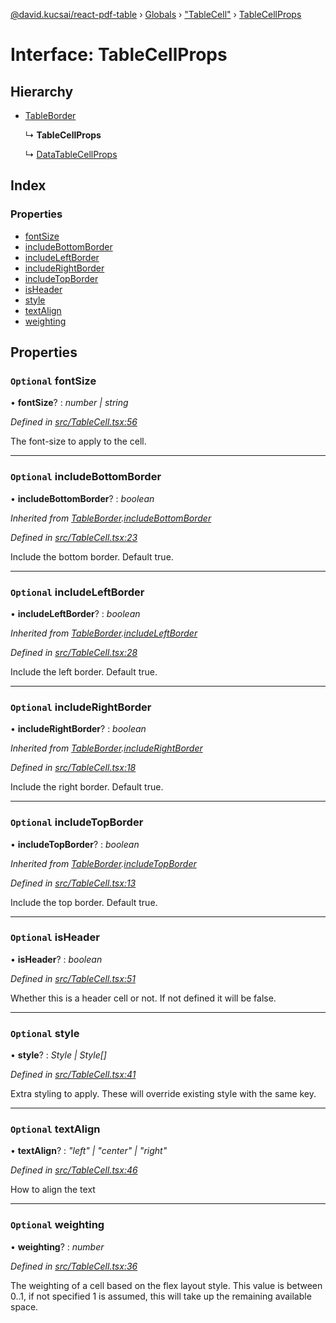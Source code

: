 [@david.kucsai/react-pdf-table](../README.md) › [Globals](../globals.md) › ["TableCell"](../modules/_tablecell_.md) › [TableCellProps](_tablecell_.tablecellprops.md)

# Interface: TableCellProps

## Hierarchy

* [TableBorder](_tablecell_.tableborder.md)

  ↳ **TableCellProps**

  ↳ [DataTableCellProps](_datatablecell_.datatablecellprops.md)

## Index

### Properties

* [fontSize](_tablecell_.tablecellprops.md#optional-fontsize)
* [includeBottomBorder](_tablecell_.tablecellprops.md#optional-includebottomborder)
* [includeLeftBorder](_tablecell_.tablecellprops.md#optional-includeleftborder)
* [includeRightBorder](_tablecell_.tablecellprops.md#optional-includerightborder)
* [includeTopBorder](_tablecell_.tablecellprops.md#optional-includetopborder)
* [isHeader](_tablecell_.tablecellprops.md#optional-isheader)
* [style](_tablecell_.tablecellprops.md#optional-style)
* [textAlign](_tablecell_.tablecellprops.md#optional-textalign)
* [weighting](_tablecell_.tablecellprops.md#optional-weighting)

## Properties

### `Optional` fontSize

• **fontSize**? : *number | string*

*Defined in [src/TableCell.tsx:56](https://github.com/dmk99/react-pdf-table/blob/875b9cf/src/TableCell.tsx#L56)*

The font-size to apply to the cell.

___

### `Optional` includeBottomBorder

• **includeBottomBorder**? : *boolean*

*Inherited from [TableBorder](_tablecell_.tableborder.md).[includeBottomBorder](_tablecell_.tableborder.md#optional-includebottomborder)*

*Defined in [src/TableCell.tsx:23](https://github.com/dmk99/react-pdf-table/blob/875b9cf/src/TableCell.tsx#L23)*

Include the bottom border. Default true.

___

### `Optional` includeLeftBorder

• **includeLeftBorder**? : *boolean*

*Inherited from [TableBorder](_tablecell_.tableborder.md).[includeLeftBorder](_tablecell_.tableborder.md#optional-includeleftborder)*

*Defined in [src/TableCell.tsx:28](https://github.com/dmk99/react-pdf-table/blob/875b9cf/src/TableCell.tsx#L28)*

Include the left border. Default true.

___

### `Optional` includeRightBorder

• **includeRightBorder**? : *boolean*

*Inherited from [TableBorder](_tablecell_.tableborder.md).[includeRightBorder](_tablecell_.tableborder.md#optional-includerightborder)*

*Defined in [src/TableCell.tsx:18](https://github.com/dmk99/react-pdf-table/blob/875b9cf/src/TableCell.tsx#L18)*

Include the right border. Default true.

___

### `Optional` includeTopBorder

• **includeTopBorder**? : *boolean*

*Inherited from [TableBorder](_tablecell_.tableborder.md).[includeTopBorder](_tablecell_.tableborder.md#optional-includetopborder)*

*Defined in [src/TableCell.tsx:13](https://github.com/dmk99/react-pdf-table/blob/875b9cf/src/TableCell.tsx#L13)*

Include the top border. Default true.

___

### `Optional` isHeader

• **isHeader**? : *boolean*

*Defined in [src/TableCell.tsx:51](https://github.com/dmk99/react-pdf-table/blob/875b9cf/src/TableCell.tsx#L51)*

Whether this is a header cell or not. If not defined it will be false.

___

### `Optional` style

• **style**? : *Style | Style[]*

*Defined in [src/TableCell.tsx:41](https://github.com/dmk99/react-pdf-table/blob/875b9cf/src/TableCell.tsx#L41)*

Extra styling to apply. These will override existing style with the same key.

___

### `Optional` textAlign

• **textAlign**? : *"left" | "center" | "right"*

*Defined in [src/TableCell.tsx:46](https://github.com/dmk99/react-pdf-table/blob/875b9cf/src/TableCell.tsx#L46)*

How to align the text

___

### `Optional` weighting

• **weighting**? : *number*

*Defined in [src/TableCell.tsx:36](https://github.com/dmk99/react-pdf-table/blob/875b9cf/src/TableCell.tsx#L36)*

The weighting of a cell based on the flex layout style.
This value is between 0..1, if not specified 1 is assumed, this will take up the remaining available space.
